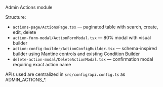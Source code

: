 Admin Actions module

Structure:
- `actions-page/ActionsPage.tsx` — paginated table with search, create, edit, delete
- `action-form-modal/ActionFormModal.tsx` — 80% modal with visual builder
- `action-config-builder/ActionConfigBuilder.tsx` — schema-inspired builder using Mantine controls and existing Condition Builder
- `delete-action-modal/DeleteActionModal.tsx` — confirmation modal requiring exact action name

APIs used are centralized in `src/config/api.config.ts` as ADMIN_ACTIONS_*.



